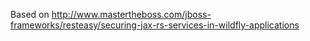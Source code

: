 Based on http://www.mastertheboss.com/jboss-frameworks/resteasy/securing-jax-rs-services-in-wildfly-applications